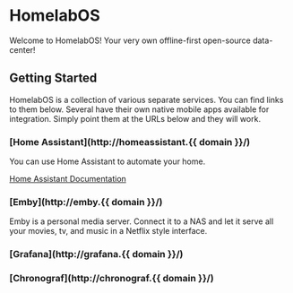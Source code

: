# HomelabOS

Welcome to HomelabOS! Your very own offline-first open-source data-center!

## Getting Started

HomelabOS is a collection of various separate services. You can find links to them below. Several have their own native mobile apps available for integration. Simply point them at the URLs below and they will work.

### [Home Assistant](http://homeassistant.{{ domain }}/)

You can use Home Assistant to automate your home.

[Home Assistant Documentation](https://www.home-assistant.io/docs/)

### [Emby](http://emby.{{ domain }}/)

Emby is a personal media server. Connect it to a NAS and let it serve all your movies, tv, and music in a Netflix style interface.

### [Grafana](http://grafana.{{ domain }}/)

### [Chronograf](http://chronograf.{{ domain }}/)